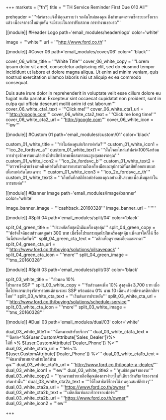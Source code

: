 +++
markets = ["th"]
title = '''TH Service Reminder First Due 010 All'''

preheader = '''ฟอร์ดขอแจ้งให้คุณทราบว่า รถคันใหม่ของคุณ ถึงกำหนดตรวจเช็คระยะครั้งแรกแล้ว เนื่องจากรถใหม่ทุกคัน จะมีระยะในการปรับสภาพ การทำงานของรถ'''

[[module]] #Header Logo
path='email_modules/header/logo'
color='white'

  image = '''white'''
  url = '''http://www.ford.co.th'''

[[module]] #Cover 06
path='email_modules/cover/06'
color='''black'''

  cover_06_white_title = '''White Title'''
  cover_06_white_copy = '''Lorem ipsum dolor sit amet, consectetur adipiscing elit, sed do eiusmod tempor incididunt ut labore et dolore magna aliqua. Ut enim ad minim veniam, quis nostrud exercitation ullamco laboris nisi ut aliquip ex ea commodo consequat.<br><br>Duis aute irure dolor in reprehenderit in voluptate velit esse cillum dolore eu fugiat nulla pariatur. Excepteur sint occaecat cupidatat non proident, sunt in culpa qui officia deserunt mollit anim id est laborum'''
  cover_06_white_cta1_text = '''Click me!'''
  cover_06_white_cta1_url = '''http://google.com'''
  cover_06_white_cta2_text = '''Click me long time!'''
  cover_06_white_cta2_url = '''http://google.com'''
  cover_06_white_icon = '''ew'''

[[module]] #Custom 01
path='email_modules/custom/01'
color='black'

  custom_01_white_title = '''ทำไมต้องศูนย์บริการฟอร์ด?'''
  custom_01_white_icon1 = '''ico_2e_fordsvc_a'''
  custom_01_white_text1 = '''มั่นใจอะไหล่แท้ฟอร์ด&#65279;100%&#65279;พร้อมการบำรุงรักษารถยนต์&#65279;อย่างมีประสิทธิภาพเพื่อ&#65279;สมรรถนะสูงสุดของรถคุณ'''
  custom_01_white_icon2 = '''ico_2e_fordsvc_b'''
  custom_01_white_text2 = '''ตรวจเช็คด้วยช่างเทคนิค&#65279;ฟอร์ดที่ผ่านการอบรม&#65279;รวมถึงเครื่องมือและอุปกรณ์&#65279;ทันสมัยที่ออกแบบมาเพื่อ&#65279;รถฟอร์ดโดยเฉพาะ '''
  custom_01_white_icon3 = '''ico_2e_fordsvc_c_th'''
  custom_01_white_text3 = '''เก็บบันทึกสถิติรถฟอร์ด&#65279;ของคุณอย่างเป็นระบบ&#65279;เพื่อเพิ่มมูลค่าในการขายต่อ'''

[[module]] #Banner Image
path='email_modules/image/banner'
color='white'

  image_banner_image = '''cashback_20160328'''
  image_banner_url = ''''''

[[module]] #Split 04
path='email_modules/split/04'
color='black'

  split_04_green_title = '''ประหยัดกับชุดน้ำมันเครื่องสุดคุ้ม'''
  split_04_green_copy = '''ฟอร์ดใจดีมอบส่วนลดมูลค่า 300 บาท เมื่อซื้อโปรแกรมชุดน้ำมันเครื่องสุดคุ้ม แพ็คเกจใดก็ได้ ซื้อวันนี้ประหยัดทันที'''
  split_04_green_cta_text = '''คลิกเพื่อดูรายละเอียดและราคา'''
  split_04_green_cta_url = '''http://www.ford.co.th/buying/solutions/oilsavepack'''
  split_04_green_cta_icon = '''more'''
  split_04_green_image = '''tms_20160328'''

[[module]] #Split 03
path='email_modules/split/03'
color='black'

  split_03_white_title = '''ส่วนลด 10%<br/>โปรแกรม SSP'''
  split_03_white_copy = '''รับส่วนลดเพิ่ม 10% สูงสุดถึง 3,700 บาท เมื่อซื้อโปรแกรมบำรุงรักษารถยนต์ตามระยะ SSP พร้อมผ่อน 0% นาน 10 เดือน ด้วยบัตรเครดิตกสิกรไทย'''
  split_03_white_cta_text = '''เริ่มต้นการประหยัด'''
  split_03_white_cta_url = '''http://www.ford.co.th/buying/solutions/schedule-service'''
  split_03_white_cta_icon = '''more'''
  split_03_white_image = '''tms_20160328'''

[[module]] #Dual 03
path='email_modules/dual/03'
color='white'

  dual_03_white_title1 = '''นัดหมายเข้ารับบริการ'''
  dual_03_white_cta1a_text = '''ติดต่อ<%${user.CustomAttribute['Sales_Dealer']}%><br/>ได้ที่ <% ${user.CustomAttribute['Dealer_Phone']} %>'''
  dual_03_white_cta1a_url = '''tel:<% ${user.CustomAttribute['Dealer_Phone']} %>'''
  dual_03_white_cta1b_text = '''ค้นหาตัวแทนจำหน่ายใกล้บ้าน<br/>คุณ'''
  dual_03_white_cta1b_url = '''http://www.ford.co.th/locate-a-dealer/'''
  dual_03_white_icon1 = '''ew'''
  dual_03_white_title2 = '''ศูนย์ข้อมูลเจ้าของรถ'''
  dual_03_white_copy2 = '''ทุกความช่วยเหลือที่คุณต้องการง่ายๆ&#65279;ในที่เดียว&#65279;สำหรับเจ้าของรถฟอร์ดเท่านั้น'''
  dual_03_white_cta2a_text = '''วิดีโอสาธิตวิธีการใช้งาน&#65279;คุณสมบัติต่างๆ'''
  dual_03_white_cta2a_url = '''https://www.ford.co.th/owner'''
  dual_03_white_cta2b_text = '''ผลิตภัณฑ์และบริการของฟอร์ด'''
  dual_03_white_cta2b_url = '''https://www.ford.co.th/owner'''
  dual_03_white_icon2 = '''ew'''

+++